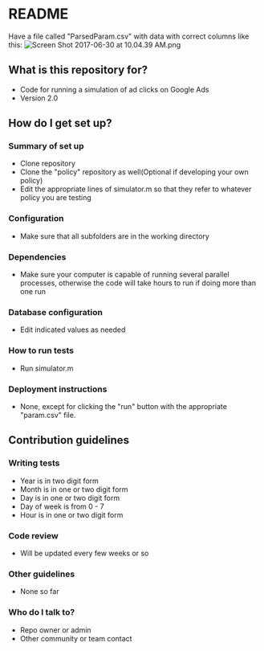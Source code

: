 # README #

Have a file called "ParsedParam.csv" with data with correct columns like this: 
![Screen Shot 2017-06-30 at 10.04.39 AM.png](https://bitbucket.org/repo/4p8RaKL/images/3586646550-Screen%20Shot%202017-06-30%20at%2010.04.39%20AM.png)

## What is this repository for? ##

* Code for running a simulation of ad clicks on Google Ads 
* Version 2.0


## How do I get set up? ##

### Summary of set up ###
* Clone repository
* Clone the "policy" repository as well(Optional if developing your own policy) 
* Edit the appropriate lines of simulator.m so that they refer to whatever policy you are testing
### Configuration ###
* Make sure that all subfolders are in the working directory 
### Dependencies ###
* Make sure your computer is capable of running several parallel processes, otherwise the code will take hours to run if doing more than one run
### Database configuration ###
* Edit indicated values as needed 
### How to run tests ###
* Run simulator.m
### Deployment instructions ###
* None, except for clicking the "run" button with the appropriate "param.csv" file. 

## Contribution guidelines ##

### Writing tests ###
* Year is in two digit form
* Month is in one or two digit form
* Day is in one or two digit form 
* Day of week is from 0 - 7 
* Hour is in one or two digit form 
### Code review ###
* Will be updated every few weeks or so 

### Other guidelines ###
* None so far 

### Who do I talk to? ###

* Repo owner or admin
* Other community or team contact